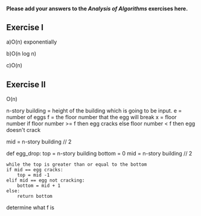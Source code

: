 #### Please add your answers to the ***Analysis of  Algorithms*** exercises here.

## Exercise I

a)O(n) exponentially


b)O(n log n)


c)O(n)

## Exercise II
O(n)

n-story building = height of the building which is going to be input. 
e = number of eggs
f = the floor number that the egg will break
x = floor number
if floor number >= f then egg cracks
else floor number < f then egg doesn't crack

mid = n-story building // 2

def egg_drop:
    top = n-story building
    bottom = 0 
    mid = n-story building // 2

    while the top is greater than or equal to the bottom
    if mid == egg cracks:
        top = mid -1
    elif mid == egg not cracking:
        bottom = mid + 1
    else:
        return bottom



determine what f is 
